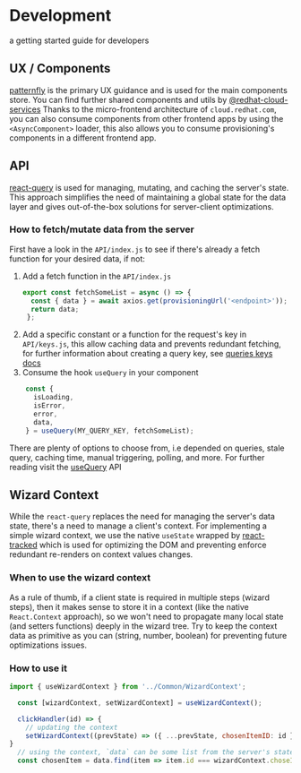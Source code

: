 # Development
a getting started guide for developers

## UX / Components
[patternfly](https://www.patternfly.org/v4/) is the primary UX guidance and is used for the main components store.
You can find further shared components and utils by [@redhat-cloud-services](https://github.com/RedHatInsights/frontend-components)
Thanks to the micro-frontend architecture of `cloud.redhat.com`, you can also consume components from other frontend apps
by using the `<AsyncComponent>` loader, this also allows you to consume provisioning's components in a different frontend app. 

## API
[react-query](https://react-query.tanstack.com) is used for managing, mutating, and caching the server's state.
This approach simplifies the need of maintaining a global state for the data layer and gives out-of-the-box solutions for server-client optimizations.

### How to fetch/mutate data from the server
First have a look in the `API/index.js` to see if there's already a fetch function for your desired data, if not:
1. Add a fetch function in the `API/index.js`
   ```js
   export const fetchSomeList = async () => {
     const { data } = await axios.get(provisioningUrl('<endpoint>'));
     return data;
    };
   ```
2. Add a specific constant or a function for the request's key in `API/keys.js`, this allow caching data and prevents redundant fetching, for further information about creating a query key, see [queries keys docs](https://react-query.tanstack.com/guides/query-keys)
3. Consume the hook `useQuery` in your component
   
```js
    const {
      isLoading,
      isError,
      error,
      data,
    } = useQuery(MY_QUERY_KEY, fetchSomeList);
```

   There are plenty of options to choose from, i.e depended on queries, stale query, caching time, manual triggering, polling, and more. 
   For further reading visit the [useQuery](https://react-query.tanstack.com/reference/useQuery) API

## Wizard Context
While the `react-query` replaces the need for managing the server's data state, there's a need to manage a client's context.
For implementing a simple wizard context, we use the native `useState` wrapped by [react-tracked](https://react-tracked.js.org/) which is used for optimizing the DOM and preventing enforce redundant re-renders on context values changes.

### When to use the wizard context
As a rule of thumb, if a client state is required in multiple steps (wizard steps), then it makes sense to store it in a context (like the native `React.Context` approach), so we won't need to propagate many local state (and setters functions) deeply in the wizard tree. Try to keep the context data as primitive as you can (string, number, boolean) for preventing future optimizations issues.

### How to use it
```js
import { useWizardContext } from '../Common/WizardContext';

  const [wizardContext, setWizardContext] = useWizardContext();

  clickHandler(id) => {
    // updating the context
    setWizardContext((prevState) => ({ ...prevState, chosenItemID: id }));
}
  // using the context, `data` can be some list from the server's state
  const chosenItem = data.find(item => item.id === wizardContext.choseItemID);
```
